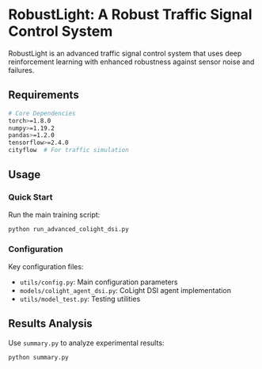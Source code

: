 # RobustLight: A Robust Traffic Signal Control System

RobustLight is an advanced traffic signal control system that uses deep reinforcement learning with enhanced robustness against sensor noise and failures.

## Requirements

```bash
# Core Dependencies
torch>=1.8.0
numpy>=1.19.2
pandas>=1.2.0
tensorflow>=2.4.0
cityflow  # For traffic simulation
```

## Usage

### Quick Start

Run the main training script:
```bash
python run_advanced_colight_dsi.py
```

### Configuration

Key configuration files:
- `utils/config.py`: Main configuration parameters
- `models/colight_agent_dsi.py`: CoLight DSI agent implementation
- `utils/model_test.py`: Testing utilities

## Results Analysis

Use `summary.py` to analyze experimental results:
```bash
python summary.py
```